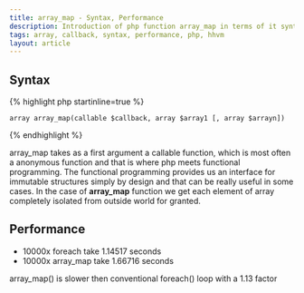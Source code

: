 ```yaml
---
title: array_map - Syntax, Performance
description: Introduction of php function array_map in terms of it syntax and performance in compare with various php versions as well as other functions. 
tags: array, callback, syntax, performance, php, hhvm
layout: article
---
```



## Syntax
{% highlight php startinline=true %}
    
    array array_map(callable $callback, array $array1 [, array $arrayn])

{% endhighlight %}

array_map takes as a first argument a callable function, which is most often a anonymous function and that is where php meets functional programming.
The functional programming provides us an interface for immutable structures simply by design and that can be really useful in some cases.
In the case of **array_map** function we get each element of array completely isolated from outside world for granted.
 


## Performance

- 10000x foreach take 1.14517 seconds
- 10000x array_map take 1.66716 seconds
  
 array_map() is slower then conventional foreach() loop with a 1.13 factor


